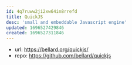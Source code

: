 ```yaml
---
id: 4q7ruww2ji2xw64in8rrefd
title: QuickJS
desc: 'small and embeddable Javascript engine'
updated: 1696527429846
created: 1696527311846
---
```


- url: https://bellard.org/quickjs/
- repo: https://github.com/bellard/quickjs